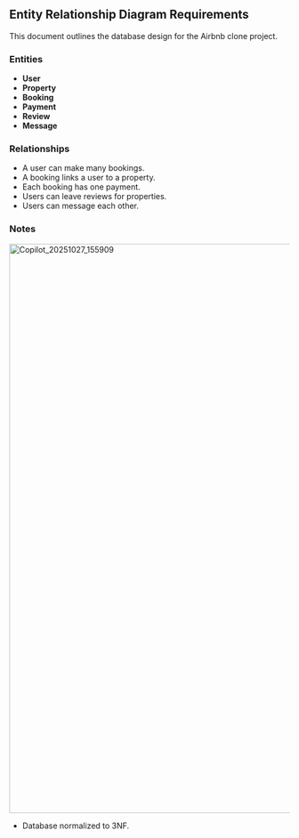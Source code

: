 ## Entity Relationship Diagram Requirements
This document outlines the database design for the Airbnb clone project.

### Entities
- **User**
- **Property**
- **Booking**
- **Payment**
- **Review**
- **Message**

### Relationships
- A user can make many bookings.
- A booking links a user to a property.
- Each booking has one payment.
- Users can leave reviews for properties.
- Users can message each other.

### Notes
<img width="1024" height="1024" alt="Copilot_20251027_155909" src="https://github.com/user-attachments/assets/c5812732-6836-42b5-8dec-ed849ac9c42c" />

- Database normalized to 3NF.

